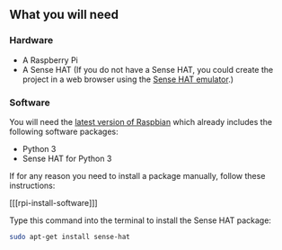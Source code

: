 ## What you will need

### Hardware

* A Raspberry Pi
* A Sense HAT (If you do not have a Sense HAT, you could create the project in a web browser using the [Sense HAT emulator](https://trinket.io/sense-hat).)

### Software
You will need the [latest version of Raspbian](https://www.raspberrypi.org/downloads/) which already includes the following software packages:

- Python 3
- Sense HAT for Python 3

If for any reason you need to install a package manually, follow these instructions:

[[[rpi-install-software]]]

Type this command into the terminal to install the Sense HAT package:

```bash
sudo apt-get install sense-hat
```
